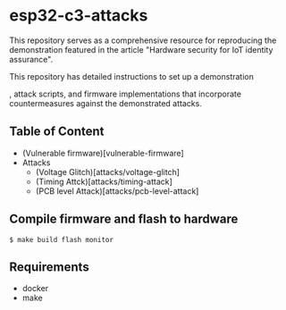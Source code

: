 # esp32-c3-attacks

This repository serves as a comprehensive resource for  reproducing the demonstration featured in the article "Hardware security for IoT identity assurance".


 This repository has detailed instructions to set up a demonstration 

, attack scripts, and firmware implementations that incorporate countermeasures against the demonstrated attacks.

## Table of Content
* (Vulnerable firmware)[vulnerable-firmware]
* Attacks
    * (Voltage Glitch)[attacks/voltage-glitch]
    * (Timing Attck)[attacks/timing-attack]
    * (PCB level Attack)[attacks/pcb-level-attack]

## Compile firmware and flash to hardware

```
$ make build flash monitor
```

## Requirements
* docker
* make